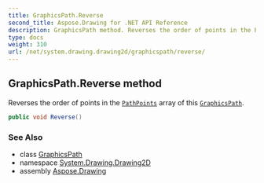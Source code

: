 ```yaml
---
title: GraphicsPath.Reverse
second_title: Aspose.Drawing for .NET API Reference
description: GraphicsPath method. Reverses the order of points in the PathPoints array of this GraphicsPath
type: docs
weight: 310
url: /net/system.drawing.drawing2d/graphicspath/reverse/
---
```

## GraphicsPath.Reverse method

Reverses the order of points in the [`PathPoints`](../pathpoints/) array of this [`GraphicsPath`](../).

```csharp
public void Reverse()
```

### See Also

* class [GraphicsPath](../)
* namespace [System.Drawing.Drawing2D](../../graphicspath/)
* assembly [Aspose.Drawing](../../../)


